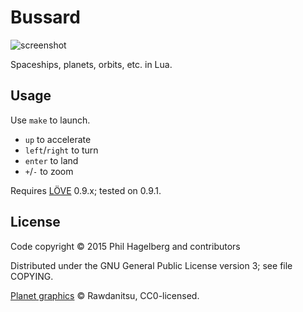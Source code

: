 # Bussard

<img src="http://p.hagelb.org/bussard.png" alt="screenshot" />

Spaceships, planets, orbits, etc. in Lua.

## Usage

Use `make` to launch.

* `up` to accelerate
* `left`/`right` to turn
* `enter` to land
* `+`/`-` to zoom

Requires [LÖVE](http://love2d.org) 0.9.x; tested on 0.9.1.

## License

Code copyright © 2015 Phil Hagelberg and contributors

Distributed under the GNU General Public License version 3; see file COPYING.

[Planet graphics](http://opengameart.org/content/planets-and-stars-set-high-res) © Rawdanitsu, CC0-licensed.
